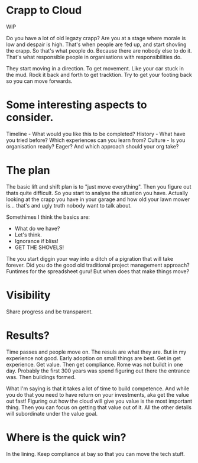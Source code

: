 # Crapp to Cloud

WIP 

Do you have a lot of old legazy crapp?
Are you at a stage where morale is low and despair is high. 
That's when people are fed up, and start shovling the crapp.
So that's what people do. Because there are nobody else to do it.
That's what responsible people in organisations with responsibilities do. 

They start moving in a direction. To get movement. Like your car stuck in the
mud. Rock it back and forth to get tracktion. Try to get your footing back so
you can move forwards.

# Some interesting aspects to consider.

Timeline - What would you like this to be completed?
History - What have you tried before? Which experiences can you learn from?
Culture - Is you organisation ready? Eager? And which approach should your org
take?

# The plan

The basic lift and shift plan is to "just move everything". Then you figure out
thats quite difficult. So you start to analyse the situation you have. 
Actually looking at the crapp you have in your garage and how old your lawn
mower is... that's and ugly truth nobody want to talk about.

Somethimes I think the basics are: 
* What do we have?
* Let's think.
* Ignorance if bliss!
* GET THE SHOVELS!

The you start diggin your way into a ditch of a pigration that will take
forever. Did you do the good old traditional project management approach? 
Funtimes for the spreadsheet guru! But when does that make things move?

# Visibility

Share progress and be transparent. 



# Results?
Time passes and people move on. The resuls are what they are. But in my
experience not good. Early adoption on small things are best. 
Get in get experience. Get value. Then get compliance. Rome was not buildt in
one day. Probably the first 300 years was spend figuring out there the entrance
was. Then buildings formed. 

What I'm saying is that it takes a lot of time to build competence. And while
you do that you need to have return on your investments, aka get the value out
fast! Figuring out how the cloud will give you value is the most important
thing. Then you can focus on getting that value out of it. All the other
details will subordinate under the value goal.

# Where is the quick win? 
In the lining. Keep compliance at bay so that you can move the tech stuff. 

